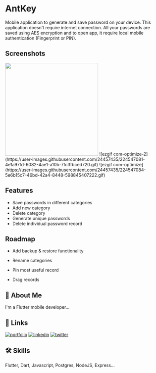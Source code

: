 
# AntKey

Mobile application to generate and save password on your device.
This application doesn't require internet connection. All your passwords are saved using AES encryption and to open app, it require local mobile authentication (Fingerprint or PIN).


## Screenshots

<img src="https://user-images.githubusercontent.com/24457435/224547072-61735a78-fc72-4e1f-9cc9-95b68a6dd0ac.gif" width="300" height=auto>
![ezgif com-optimize-2](https://user-images.githubusercontent.com/24457435/224547081-4e1a97fd-6082-4ae1-a10b-7fc3fbced720.gif)
![ezgif com-optimize](https://user-images.githubusercontent.com/24457435/224547084-5e6b15c7-46bd-42a4-8448-598845407222.gif)


## Features

- Save passwords in different categories
- Add new category
- Delete category
- Generate unique passwords
- Delete individual password record


## Roadmap

- Add backup & restore functionality

- Rename categories
- Pin most useful record 
- Drag records


## 🚀 About Me
I'm a Flutter mobile developer...


## 🔗 Links
[![portfolio](https://img.shields.io/badge/my_portfolio-000?style=for-the-badge&logo=ko-fi&logoColor=white)](https://singh-sukhdip.github.io/)
[![linkedin](https://img.shields.io/badge/linkedin-0A66C2?style=for-the-badge&logo=linkedin&logoColor=white)](https://www.linkedin.com/in/sukhdip-singh-1a82797a/)
[![twitter](https://img.shields.io/badge/twitter-1DA1F2?style=for-the-badge&logo=twitter&logoColor=white)](https://twitter.com/singh_sukhdip_)


## 🛠 Skills
Flutter, Dart, Javascript, Postgres, NodeJS, Express...

